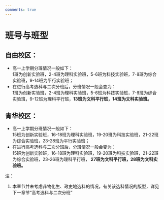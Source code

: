 ```yaml
---
comments: true
---
```


# 班号与班型

## 自由校区：
- 高一上学期分班情况一般如下：<br>
  1班为创新实验班，2-4班为理科实验班，5-6班为科技实验班，7-8班为综合实验班，9-14班为平行实验班；<br>
- 在进行高考选科与二次分班后，分班情况一般会变为：<br>
  1班为创新实验班，2-4班为理科实验班，5-6班为科技实验班，7-8班为综合实验班，9-12班为理科平行班，__13班为文科平行班，14班为文科实验班。__<br>

## 青华校区：
- 高一上学期分班情况一般如下：<br>
  15班为创新实验班，16-18班为理科实验班，19-20班为科技实验班，21-22班为综合实验班，23-28班为平行实验班；<br>
- 在进行高考选科与二次分班后，分班情况一般会变为：<br>
  15班为创新实验班，16-18班为理科实验班，19-20班为科技实验班，21-22班为综合实验班，23-26班为理科平行班， __27班为文科平行班，28班为文科实验班。__<br>
  
注：
1.  本章节并未考虑非物化生、政史地选科的情况，有关该选科情况的版型，详见下一章节“高考选科与二次分班”